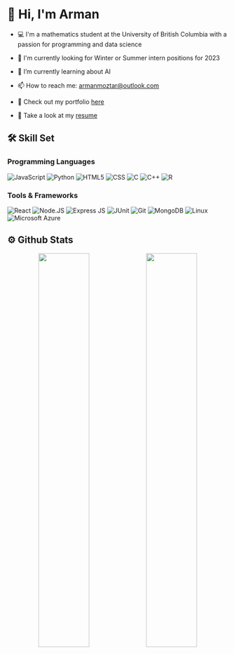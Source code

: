  # 👋 Hi, I'm Arman


- 💻 I'm a mathematics student at the University of British Columbia with a passion for programming and data science

- 💼 I'm currently looking for Winter or Summer intern positions for 2023

- 🌱 I’m currently learning about AI 

- 📫 How to reach me: [armanmoztar@outlook.com](mailto:armanmoztar@outlook.com)  

- 📁 Check out my portfolio [here](https://armanmoztar.github.io/)

- 📄 Take a look at my [resume](https://armanmoztar.github.io/assets/files/Moztarzadeh_Arman_Resume.pdf)


## 🛠 Skill Set

### Programming Languages
![JavaScript](https://img.shields.io/badge/JavaScript-323330?style=for-the-badge&logo=javascript&logoColor=F7DF1E)
![Python](https://img.shields.io/badge/Python-FFD43B?style=for-the-badge&logo=python&logoColor=blue)
![HTML5](https://img.shields.io/badge/html5-%23E34F26.svg?style=for-the-badge&logo=html5&logoColor=white)
![CSS](https://img.shields.io/badge/CSS3-1572B6?style=for-the-badge&logo=css3&logoColor=white)
![C](https://img.shields.io/badge/c-%2300599C.svg?style=for-the-badge&logo=c&logoColor=white)
![C++](https://img.shields.io/badge/C%2B%2B-00599C?style=for-the-badge&logo=c%2B%2B&logoColor=white)
![R](https://img.shields.io/badge/r-%23276DC3.svg?style=for-the-badge&logo=r&logoColor=white)

### Tools & Frameworks
![React](https://img.shields.io/badge/React-20232A?style=for-the-badge&logo=react&logoColor=61DAFB)
![Node.JS](https://img.shields.io/badge/Node.js-339933?style=for-the-badge&logo=nodedotjs&logoColor=white)
![Express JS](https://img.shields.io/badge/Express.js-000000?style=for-the-badge&logo=express&logoColor=white)
![JUnit](https://img.shields.io/badge/Junit5-25A162?style=for-the-badge&logo=junit5&logoColor=white)
![Git](https://img.shields.io/badge/GIT-E44C30?style=for-the-badge&logo=git&logoColor=white)
![MongoDB](https://img.shields.io/badge/MongoDB-4EA94B?style=for-the-badge&logo=mongodb&logoColor=white)
![Linux](https://img.shields.io/badge/Linux-FCC624?style=for-the-badge&logo=linux&logoColor=black)
![Microsoft Azure](https://img.shields.io/badge/microsoft%20azure-0089D6?style=for-the-badge&logo=microsoft-azure&logoColor=white)

## ⚙️ Github Stats
<p align="center">
  <img width="48%" src="https://github-readme-stats.vercel.app/api?username=armanmoztar&count_private=true&show_icons=true&theme=tokyonight&hide_border=true"/>
  <img width="48%" src="https://github-readme-streak-stats.herokuapp.com/?user=armanmoztar&theme=tokyonight&hide_border=true"/>
</p>

<!--
![snake-Gif](https://github.com/armanmoztar/armanmoztar/blob/output/github-contribution-grid-snake.gif)
![Activity-Graph](https://activity-graph.herokuapp.com/graph?username=armanmoztar&theme=minimal)
![Profile-Hit-Counter](https://hits.seeyoufarm.com/api/count/incr/badge.svg?url=https%3A%2F%2Fgithub.com%2F{username}1212%2Fhit-counter)
 -->

<!-- RESOURCES/LINKS
- https://shields.io/.    
- https://github.com/alexandresanlim/Badges4-README.md-Profile.     # Tech Stack
- https://github.com/rishavanand/github-profilinator.  # Profile generator
- https://github.com/anuraghazra/github-readme-stats.   # Github Stats  
 -->
